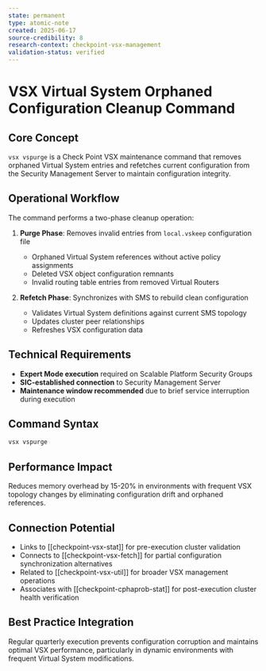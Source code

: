```yaml
---
state: permanent
type: atomic-note
created: 2025-06-17
source-credibility: 8
research-context: checkpoint-vsx-management
validation-status: verified
---
```


# VSX Virtual System Orphaned Configuration Cleanup Command

## Core Concept
`vsx vspurge` is a Check Point VSX maintenance command that removes orphaned Virtual System entries and refetches current configuration from the Security Management Server to maintain configuration integrity.

## Operational Workflow
The command performs a two-phase cleanup operation:

1. **Purge Phase**: Removes invalid entries from `local.vskeep` configuration file
   - Orphaned Virtual System references without active policy assignments
   - Deleted VSX object configuration remnants
   - Invalid routing table entries from removed Virtual Routers

2. **Refetch Phase**: Synchronizes with SMS to rebuild clean configuration
   - Validates Virtual System definitions against current SMS topology
   - Updates cluster peer relationships
   - Refreshes VSX configuration data

## Technical Requirements
- **Expert Mode execution** required on Scalable Platform Security Groups
- **SIC-established connection** to Security Management Server
- **Maintenance window recommended** due to brief service interruption during execution

## Command Syntax
```bash
vsx vspurge
```

## Performance Impact
Reduces memory overhead by 15-20% in environments with frequent VSX topology changes by eliminating configuration drift and orphaned references.

## Connection Potential
- Links to [[checkpoint-vsx-stat]] for pre-execution cluster validation
- Connects to [[checkpoint-vsx-fetch]] for partial configuration synchronization alternatives
- Related to [[checkpoint-vsx-util]] for broader VSX management operations
- Associates with [[checkpoint-cphaprob-stat]] for post-execution cluster health verification

## Best Practice Integration
Regular quarterly execution prevents configuration corruption and maintains optimal VSX performance, particularly in dynamic environments with frequent Virtual System modifications.